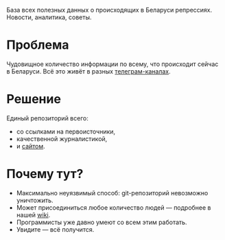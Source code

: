 База всех полезных данных о происходящих в Беларуси репрессиях. Новости, аналитика, советы.


# Проблема

Чудовищное количество информации по всему, что происходит сейчас в Беларуси. Всё это живёт в разных [телеграм-каналах](https://github.com/free-belarus/info/issues/4).

# Решение

Единый репозиторий всего:

- со ссылками на первоисточники, 
- качественной журналистикой,
- и [сайтом](https://free-belarus.github.io/info/).

# Почему тут?

- Максимально неуязвимый способ: git-репозиторий невозможно уничтожить. 
- Может присоединиться любое количество людей — подробнее в нашей [wiki](https://github.com/free-belarus/info/wiki).
- Программисты уже давно умеют со всем этим работать.
- Увидите — всё получится.
